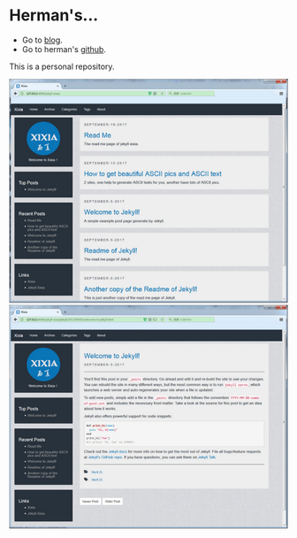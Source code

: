 Herman's...
============

* Go to [blog](https://duduheng.github.io/).
* Go to herman's [github](https://github.com/duduheng/).

This is a personal repository.

![Xixia](/assets/images/preview.png)

